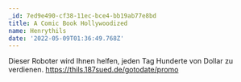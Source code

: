 ```yaml
---
_id: 7ed9e490-cf38-11ec-bce4-bb19ab77e8bd
title: A Comic Book Hollywoodized
name: Henrythils
date: '2022-05-09T01:36:49.768Z'
---
```

Dieser Roboter wird Ihnen helfen, jeden Tag Hunderte von Dollar zu verdienen. https://thils.187sued.de/gotodate/promo

